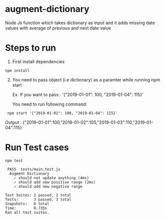# augment-dictionary
Node Js function which takes dictionary as input and it adds missing date values with average of previous and next date value

# Steps to run

1. First install dependencies 

```
npm install
```

2. You need to pass object (i.e dictionary) as a paramter while running npm start

    Ex. If you want to pass : '{"2019-01-01": 100, "2019-01-04": 115}'

    You need to run following command: 

```
 npm start '{"2019-01-01": 100, "2019-01-04": 115}'
```

  Output : {"2019-01-01":100,"2019-01-02":105,"2019-01-03":110,"2019-01-04":115}
 

# Run Test cases 

```
npm test
```
```
 PASS  tests/main.test.js
  Augment Dictionary
    ✓ should not update anything (4ms)
    ✓ should add new positive range (2ms)
    ✓ should add new negative range

Test Suites: 1 passed, 1 total
Tests:       3 passed, 3 total
Snapshots:   0 total
Time:        0.735s
Ran all test suites.
```
